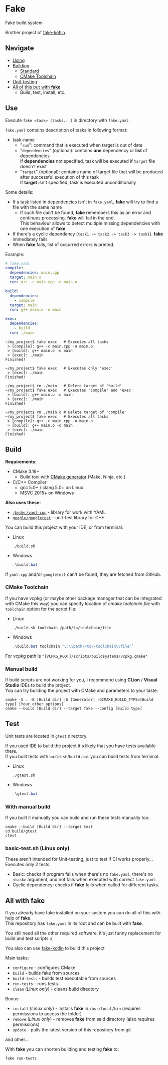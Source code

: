 # Fake

Fake build system

Brother project of [fake-kotlin](https://github.com/BurnBirdX7/jetbrains_fake_kotlin).

## Navigate
 * [Using](#Using)
 * [Building](#Building)
   * [Standard](#Building)
   * [CMake Toolchain](#CMake-Toolchain)
 * [Unit-testing](#Unit-testing)
 * [All of this but with **fake**](#All-with-fake)
   * Build, test, install, etc.

## Use

Execute `fake <task> [tasks...]` in directory with `fake.yaml`.

`fake.yaml` contains description of tasks in following format:
 * task-name
   * "`run`": command that is executed when target is out of date
   * "`dependencies`" (optional): contains **one** dependency or **list** of dependencies\
     If **dependencies** not specified, task will be executed if `target` file doesn't exist
   * "`target`" (optional): contains name of target file that will be produced
    after successful execution of this task\
    If **target** isn't specified, task is executed unconditionally

Some details:
 * If a task listed in dependencies isn't in `fake.yaml`, **fake** will try to find a file with the same name
     * If such file can't be found, **fake** remembers this as an error and continues processing.
       **fake** will fail in the end.\
       This behaviour allows to detect multiple missing dependencies with one execution of **fake**.
 * If there's a cyclic dependency (`task1 -> task2 -> task3 -> task1`). **fake** immediately fails
 * When **fake** fails, list of occurred errors is printed.

Example:
```yaml
# fake.yaml
compile:
  dependencies: main.cpp
  target: main.o
  run: g++ -c main.cpp -o main.o

build:
  dependencies:
    - compile
  target: main
  run: g++ main.o -o main

exec:
  dependencies:
    - build
  run: ./main
```

```shell
~/my_project$ fake exec   # Executes all tasks
 > [compile]: g++ -c main.cpp -o main.o
 > [build]: g++ main.o -o main
 > [exec]: ./main
Finished!

~/my_project$ fake exec   # Executes only 'exec'
 > [exec]: ./main
Finished!

~/my_project$ rm ./main   # Delete target of 'build'
~/my_project$ fake exec   # Executes 'compile' and 'exec'
 > [build]: g++ main.o -o main
 > [exec]: ./main
Finished!

~/my_project$ rm ./main.o # Delete target of 'compile'
~/my_project$ fake exec   # Executes all tasks
 > [compile]: g++ -c main.cpp -o main.o
 > [build]: g++ main.o -o main
 > [exec]: ./main
Finished!
```


## Build
**Requirements**:
* CMake 3.16+
    * Build tool with [CMake generator](https://cmake.org/cmake/help/latest/manual/cmake-generators.7.html) (Make, Ninja, etc.)
* C/C++ Compiler
    * gcc 5.0+ / clang 5.0+ on Linux
    * MSVC 2015+ on Windows


**Also uses these:**
 * [`jbeder/yaml-cpp`](https://github.com/jbeder/yaml-cpp) - library for work with YAML
 * [`google/googletest`](https://github.com/google/googletest) - unit-test library for C++

You can build this project with your IDE, or from terminal:
* Linux
  ```shell
  ./build.sh
  ```
* Windows
  ```powershell
  .\build.bat
  ```

If `yaml-cpp` and/or `googletest` can't be found, they are fetched from GitHub.

### CMake Toolchain
If you have vcpkg (or maybe other package manager that can be integrated with CMake this way)
you can specify location of *cmake toolchain file* with `toolchain` option for the script file:
* Linux
  ```shell
  ./build.sh toolchain /path/to/toolchain/file
  ```
* Windows
  ```powershell
  .\build.bat toolchain "C:\\path\\to\\toolchain\\file"`
  ```

For vcpkg path is `"[VCPKG_ROOT]/scripts/buildsystems/vcpkg.cmake"`

### Manual build
If build scripts are not working for you, I recommend using **CLion** / **Visual Studio** IDEs to build the project.\
You can try building the project with CMake and parameters to your taste:
```shell
cmake -S . -B [Build dir] -G [Generator] -DCMAKE_BUILD_TYPE=[Build type] [Your other options]
cmake --build [Build dir] --target fake --config [Build type]
```

## Test

Unit tests are located in `gtest` directory.

If you used IDE to build the project it's likely that you have tests available there.\
If you built tests with `build.sh`/`build.bat` you can build tests from terminal.
 * Linux
   ```shell
   ./gtest.sh
   ```
 * Windows
   ```powershell
   .\gtest.bat
   ```

### With manual build
If you built it manually you can build and run these tests manually too:
```shell
cmake --build [Build dir] --target test
cd build/gtest
ctest
```

### basic-test.sh (Linux only)

These aren't intended for Unit-testing, just to test if CI works properly...\
Executes only 2 tests:
 * Basic: checks if program fails when there's no `fake.yaml`, there's no `<task>` argument,
and not fails when executed with correct `fake.yaml`.
 * Cyclic dependency: checks if **fake** fails when called for different tasks.
## All with fake

If you already have fake installed on your system you can do all of this with help of **fake**.\
This repository has `fake.yaml` in its root and can be built with **fake**.

You still need all the other required software,
it's just funny replacement for build and test scripts :( 

You also can use [fake-kotlin](https://github.com/BurnBirdX7/jetbrains_fake_kotlin) to build this project

Main tasks:
 * `configure` - configures CMake
 * `build` - builds fake from sources
 * `build-tests` - builds test executable from sources
 * `run-tests` - runs tests
 * `clean` (*Linux only*) - cleans build directory

Bonus:
 * `install` (*Linux only*) - installs **fake** in `/usr/local/bin` (requires permissions to access the folder)
 * `remove` (*Linux only*) - removes **fake** from said directory (also requires permissions)
 * `update` - pulls the latest version of this repository from git

and other...

With **fake** you can shorten building and testing **fake** to:
```shell
fake run-tests
```

